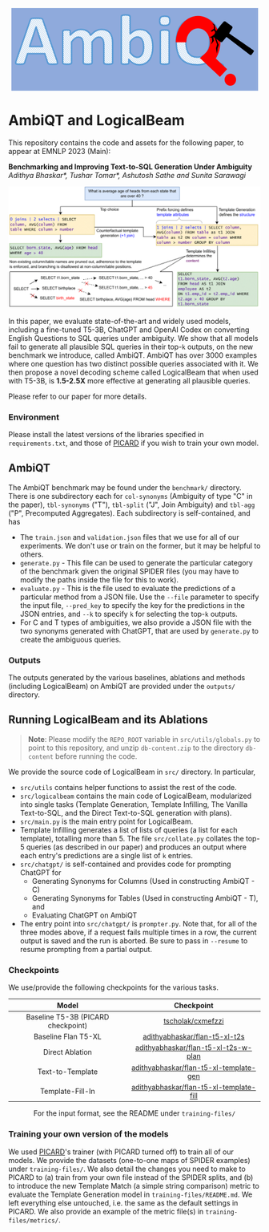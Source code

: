 <p align="center">
  <img src="assets/AmbiQT.png" />
</p>

# AmbiQT and LogicalBeam

This repository contains the code and assets for the following paper, to appear at EMNLP 2023 (Main):

**Benchmarking and Improving Text-to-SQL Generation Under Ambiguity**<br/>
*Adithya Bhaskar\*, Tushar Tomar\*, Ashutosh Sathe and Sunita Sarawagi*

![Figure Not Found](./assets/entire.png)

In this paper, we evaluate state-of-the-art and widely used models, including a fine-tuned T5-3B, ChatGPT and OpenAI Codex on converting English Questions to SQL queries under ambiguity. We show that all models fail to generate all plausible SQL queries in their top-`k` outputs, on the new benchmark we introduce, called AmbiQT. AmbiQT has over 3000 examples where one question has two distinct possible queries associated with it. We then propose a novel decoding scheme called LogicalBeam that when used with T5-3B, is **1.5-2.5X** more effective at generating all plausible queries.

Please refer to our paper for more details. 

### Environment
Please install the latest versions of the libraries specified in `requirements.txt`, and those of [PICARD](https://github.com/ServiceNow/picard) if you wish to train your own model.

## AmbiQT

The AmbiQT benchmark may be found under the `benchmark/` directory. There is one subdirectory each for `col-synonyms` (Ambiguity of type "C" in the paper), `tbl-synonyms` ("T"), `tbl-split` ("J", Join Ambiguity) and `tbl-agg` ("P", Precomputed Aggregates). Each subdirectory is self-contained, and has
- The `train.json` and `validation.json` files that we use for all of our experiments. We don't use or train on the former, but it may be helpful to others.
- `generate.py` - This file can be used to generate the particular category of the benchmark given the original SPIDER files (you may have to modify the paths inside the file for this to work).
- `evaluate.py` - This is the file used to evaluate the predictions of a particular method from a JSON file. Use the `--file` parameter to specify the input file, `--pred_key` to specify the key for the predictions in the JSON entries, and `--k` to specify `k` for selecting the top-`k` outputs.
- For C and T types of ambiguities, we also provide a JSON file with the two synonyms generated with ChatGPT, that are used by `generate.py` to create the ambiguous queries.

### Outputs

The outputs generated by the various baselines, ablations and methods (including LogicalBeam) on AmbiQT are provided under the `outputs/` directory.

## Running LogicalBeam and its Ablations
> **Note**: Please modify the `REPO_ROOT` variable in `src/utils/globals.py` to point to this repository, and unzip `db-content.zip` to the directory `db-content` before running the code. 

We provide the source code of LogicalBeam in `src/` directory. In particular,
- `src/utils` contains helper functions to assist the rest of the code. 
- `src/logicalbeam` contains the main code of LogicalBeam, modularized into single tasks (Template Generation, Template Infilling, The Vanilla Text-to-SQL, and the Direct Text-to-SQL generation with plans).
- `src/main.py` is the main entry point for LogicalBeam.
- Template Infilling generates a list of lists of queries (a list for each template), totalling more than 5. The file `src/collate.py` collates the top-5 queries (as described in our paper) and produces an output where each entry's predictions are a single list of `k` entries.
- `src/chatgpt/` is self-contained and provides code for prompting ChatGPT for
  - Generating Synonyms for Columns (Used in constructing AmbiQT - C)
  - Generating Synonyms for Tables (Used in constructing AmbiQT - T), and
  - Evaluating ChatGPT on AmbiQT
- The entry point into `src/chatgpt/` is `prompter.py`. Note that, for all of the three modes above, if a request fails multiple times in a row, the current output is saved and the run is aborted. Be sure to pass in `--resume` to resume prompting from a partial output.

### Checkpoints

We use/provide the following checkpoints for the various tasks.
<center>

| Model    | Checkpoint |
| :--------: |:----------:|
| Baseline T5-3B (PICARD checkpoint) | [tscholak/cxmefzzi](https://huggingface.co/tscholak/cxmefzzi)   |
| Baseline Flan T5-XL | [adithyabhaskar/flan-t5-xl-t2s](https://huggingface.co/adithyabhaskar/flan-t5-xl-t2s)     |
| Direct Ablation    | [adithyabhaskar/flan-t5-xl-t2s-w-plan](https://huggingface.co/adithyabhaskar/flan-t5-xl-t2s-w-plan)    |
| Text-to-Template | [adithyabhaskar/flan-t5-xl-template-gen](https://huggingface.co/adithyabhaskar/flan-t5-xl-template-gen) |
| Template-Fill-In | [adithyabhaskar/flan-t5-xl-template-fill](https://huggingface.co/adithyabhaskar/flan-t5-xl-template-fill) |

For the input format, see the README under `training-files/`

</center>

### Training your own version of the models

We used [PICARD](https://github.com/ServiceNow/picard)'s trainer (with PICARD turned off) to train all of our models. We provide the datasets (one-to-one maps of SPIDER examples) under `training-files/`. We also detail the changes you need to make to PICARD to (a) train from your own file instead of the SPIDER splits, and (b) to introduce the new Template Match (a simple string comparison) metric to evaluate the Template Generation model in `training-files/README.md`. We left everything else untouched, i.e. the same as the default settings in PICARD. We also provide an example of the metric file(s) in `training-files/metrics/`.

